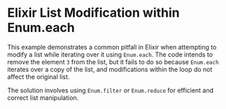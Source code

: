 # Elixir List Modification within Enum.each

This example demonstrates a common pitfall in Elixir when attempting to modify a list while iterating over it using `Enum.each`.  The code intends to remove the element `3` from the list, but it fails to do so because `Enum.each` iterates over a copy of the list, and modifications within the loop do not affect the original list. 

The solution involves using `Enum.filter` or `Enum.reduce` for efficient and correct list manipulation.
